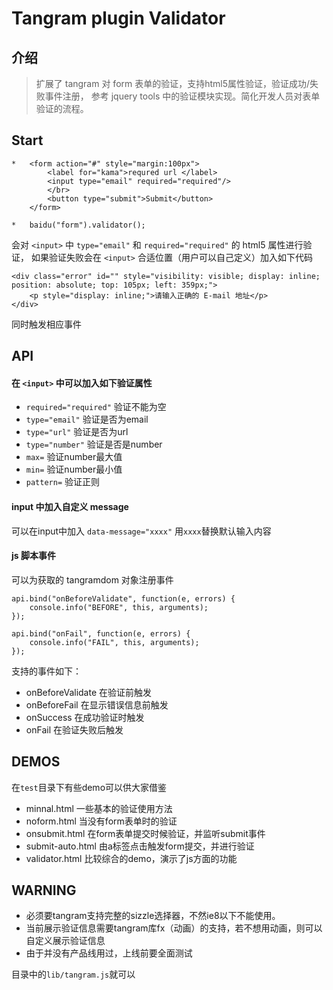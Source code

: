 Tangram plugin Validator
==========================

介绍
-----------
> 扩展了 tangram 对 form 表单的验证，支持html5属性验证，验证成功/失败事件注册，
参考 jquery tools 中的验证模块实现。简化开发人员对表单验证的流程。



Start
---------------
    *   <form action="#" style="margin:100px">
            <label for="kama">requred url </label>
            <input type="email" required="required"/>
            </br>
            <button type="submit">Submit</button>
        </form>

    *   baidu("form").validator(); 

会对 `<input>` 中 `type="email"` 和 `required="required"` 的 html5 属性进行验证，
如果验证失败会在 `<input>` 合适位置（用户可以自己定义）加入如下代码

    <div class="error" id="" style="visibility: visible; display: inline; position: absolute; top: 105px; left: 359px;">
        <p style="display: inline;">请输入正确的 E-mail 地址</p>
    </div>
同时触发相应事件

API
------------------

#### 在 `<input>` 中可以加入如下验证属性
*   `required="required"` 验证不能为空
*   `type="email"` 验证是否为email
*   `type="url"` 验证是否为url
*   `type="number"` 验证是否是number
*   `max=`   验证number最大值
*   `min=`   验证number最小值
*   `pattern=`   验证正则

#### input 中加入自定义 message
可以在input中加入 `data-message="xxxx"` 用`xxxx`替换默认输入内容

#### js 脚本事件
可以为获取的 tangramdom 对象注册事件

    api.bind("onBeforeValidate", function(e, errors) {
        console.info("BEFORE", this, arguments);
    });

    api.bind("onFail", function(e, errors) {
        console.info("FAIL", this, arguments);      
    });

支持的事件如下：
*   onBeforeValidate 在验证前触发
*   onBeforeFail 在显示错误信息前触发
*   onSuccess 在成功验证时触发
*   onFail 在验证失败后触发

DEMOS
------------------------
在`test`目录下有些demo可以供大家借鉴
*   minnal.html 一些基本的验证使用方法
*   noform.html 当没有form表单时的验证
*   onsubmit.html 在form表单提交时候验证，并监听submit事件
*   submit-auto.html 由a标签点击触发form提交，并进行验证
*   validator.html 比较综合的demo，演示了js方面的功能

WARNING
------------------
*   必须要tangram支持完整的sizzle选择器，不然ie8以下不能使用。
*   当前展示验证信息需要tangram库fx（动画）的支持，若不想用动画，则可以自定义展示验证信息
*   由于并没有产品线用过，上线前要全面测试

目录中的`lib/tangram.js`就可以